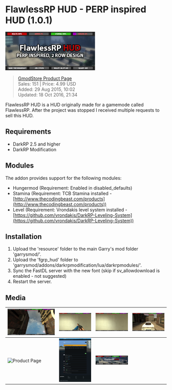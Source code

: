 # FlawlessRP HUD - PERP inspired HUD (1.0.1)
![Banner](__product/product-listing.png)
> [GmodStore Product Page](https://www.gmodstore.com/market/view/tcb-premium-flawlessrp-hud)  
Sales: 151  | Price: 4.99 USD  
Added: 29 Aug 2015, 10:02  
Updated: 18 Oct 2016, 21:34

FlawlessRP HUD is a HUD originally made for a gamemode called FlawlessRP. After the project was stopped I received multiple requests to sell this HUD.

## Requirements
- DarkRP 2.5 and higher
- DarkRP Modification

## Modules
The addon provides support for the following modules:
- Hungermod (Requirement: Enabled in disabled_defaults)
- Stamina (Requirement: TCB Stamina installed - [http://www.thecodingbeast.com/products](http://www.thecodingbeast.com/products))
- Level (Requirement: Vrondakis level system installed - [https://github.com/vrondakis/DarkRP-Leveling-System](https://github.com/vrondakis/DarkRP-Leveling-System))

## Installation
1. Upload the 'resource' folder to the main Garry's mod folder 'garrysmod/'.
2. Upload the 'fgrp_hud' folder to 'garrysmod/addons/darkrpmodification/lua/darkrpmodules/'.
3. Sync the FastDL server with the new font (skip if sv_allowdownload is enabled - not suggested)
4. Restart the server.

## Media
| ![Dead](__product/product-image-dead.png) |  ![Ammo](__product/product-image-ammo.png) |  ![HUD](__product/product-image-hud.png) | ![Vehicle](__product/product-image-vehicle.png)
|---|---|---|---| 
| ![Product Page](__product/product-page.png)    |  ![Product Discussion](__product/product-discussion.png)  |  ![Product Header](__product/product-header.png) 

